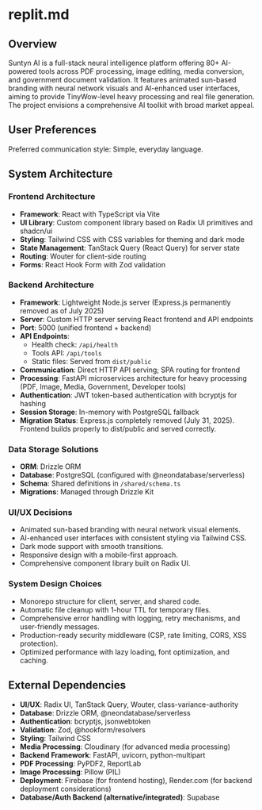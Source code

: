 # replit.md

## Overview

Suntyn AI is a full-stack neural intelligence platform offering 80+ AI-powered tools across PDF processing, image editing, media conversion, and government document validation. It features animated sun-based branding with neural network visuals and AI-enhanced user interfaces, aiming to provide TinyWow-level heavy processing and real file generation. The project envisions a comprehensive AI toolkit with broad market appeal.

## User Preferences

Preferred communication style: Simple, everyday language.

## System Architecture

### Frontend Architecture
- **Framework**: React with TypeScript via Vite
- **UI Library**: Custom component library based on Radix UI primitives and shadcn/ui
- **Styling**: Tailwind CSS with CSS variables for theming and dark mode
- **State Management**: TanStack Query (React Query) for server state
- **Routing**: Wouter for client-side routing
- **Forms**: React Hook Form with Zod validation

### Backend Architecture
- **Framework**: Lightweight Node.js server (Express.js permanently removed as of July 2025)
- **Server**: Custom HTTP server serving React frontend and API endpoints
- **Port**: 5000 (unified frontend + backend)
- **API Endpoints**: 
    - Health check: `/api/health`
    - Tools API: `/api/tools`
    - Static files: Served from `dist/public`
- **Communication**: Direct HTTP API serving; SPA routing for frontend
- **Processing**: FastAPI microservices architecture for heavy processing (PDF, Image, Media, Government, Developer tools)
- **Authentication**: JWT token-based authentication with bcryptjs for hashing
- **Session Storage**: In-memory with PostgreSQL fallback
- **Migration Status**: Express.js completely removed (July 31, 2025). Frontend builds properly to dist/public and served correctly.

### Data Storage Solutions
- **ORM**: Drizzle ORM
- **Database**: PostgreSQL (configured with @neondatabase/serverless)
- **Schema**: Shared definitions in `/shared/schema.ts`
- **Migrations**: Managed through Drizzle Kit

### UI/UX Decisions
- Animated sun-based branding with neural network visual elements.
- AI-enhanced user interfaces with consistent styling via Tailwind CSS.
- Dark mode support with smooth transitions.
- Responsive design with a mobile-first approach.
- Comprehensive component library built on Radix UI.

### System Design Choices
- Monorepo structure for client, server, and shared code.
- Automatic file cleanup with 1-hour TTL for temporary files.
- Comprehensive error handling with logging, retry mechanisms, and user-friendly messages.
- Production-ready security middleware (CSP, rate limiting, CORS, XSS protection).
- Optimized performance with lazy loading, font optimization, and caching.

## External Dependencies

- **UI/UX**: Radix UI, TanStack Query, Wouter, class-variance-authority
- **Database**: Drizzle ORM, @neondatabase/serverless
- **Authentication**: bcryptjs, jsonwebtoken
- **Validation**: Zod, @hookform/resolvers
- **Styling**: Tailwind CSS
- **Media Processing**: Cloudinary (for advanced media processing)
- **Backend Framework**: FastAPI, uvicorn, python-multipart
- **PDF Processing**: PyPDF2, ReportLab
- **Image Processing**: Pillow (PIL)
- **Deployment**: Firebase (for frontend hosting), Render.com (for backend deployment considerations)
- **Database/Auth Backend (alternative/integrated)**: Supabase
```